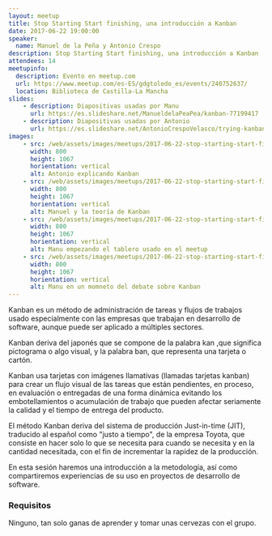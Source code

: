 ```yaml
---
layout: meetup
title: Stop Starting Start finishing, una introducción a Kanban
date: 2017-06-22 19:00:00
speaker:
  name: Manuel de la Peña y Antonio Crespo
description: Stop Starting Start finishing, una introducción a Kanban
attendees: 14
meetupinfo:
  description: Evento en meetup.com
  url: https://www.meetup.com/es-ES/gdgtoledo_es/events/240752637/
  location: Biblioteca de Castilla-La Mancha
slides: 
    - description: Diapositivas usadas por Manu
      url: https://es.slideshare.net/ManueldelaPeaPea/kanban-77199417
    - description: Diapositivas usadas por Antonio
      url: https://es.slideshare.net/AntonioCrespoVelasco/trying-kanban-77197121
images:
    - src: /web/assets/images/meetups/2017-06-22-stop-starting-start-finishing-una-introduccion-a-kanban/antonio.jpeg
      width: 800
      height: 1067
      horientation: vertical
      alt: Antonio explicando Kanban
    - src: /web/assets/images/meetups/2017-06-22-stop-starting-start-finishing-una-introduccion-a-kanban/manu-teoria-kanban.jpeg
      width: 800
      height: 1067
      horientation: vertical
      alt: Manuel y la teoría de Kanban
    - src: /web/assets/images/meetups/2017-06-22-stop-starting-start-finishing-una-introduccion-a-kanban/manu-empezando-tablero.jpeg
      width: 800
      height: 1067
      horientation: vertical
      alt: Manu empezando el tablero usado en el meetup
    - src: /web/assets/images/meetups/2017-06-22-stop-starting-start-finishing-una-introduccion-a-kanban/manu-debate.jpeg
      width: 800
      height: 1067
      horientation: vertical
      alt: Manu en un momneto del debate sobre Kanban
---
```


 Kanban es un método de administración de tareas y flujos de trabajos usado especialmente con las empresas que trabajan en desarrollo de software, aunque puede ser aplicado a múltiples sectores.

Kanban deriva del japonés que se compone de la palabra kan ,que significa pictograma o algo visual, y la palabra ban, que representa una tarjeta o cartón.

Kanban usa tarjetas con imágenes llamativas (llamadas tarjetas kanban) para crear un flujo visual de las tareas que están pendientes, en proceso, en evaluación o entregadas de una forma dinámica evitando los embotellamientos o acumulación de trabajo que pueden afectar seriamente la calidad y el tiempo de entrega del producto.

El método Kanban deriva del sistema de producción Just-in-time (JIT), traducido al español como "justo a tiempo", de la empresa Toyota, que consiste en hacer solo lo que se necesita para cuando se necesita y en la cantidad necesitada, con el fin de incrementar la rapidez de la producción.

En esta sesión haremos una introducción a la metodología, así como compartiremos experiencias de su uso en proyectos de desarrollo de software.

### Requisitos

Ninguno, tan solo ganas de aprender y tomar unas cervezas con el grupo.